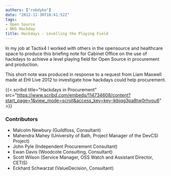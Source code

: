 ```yaml
---
authors: ["robdyke"]
date: "2012-11-30T18:41:52Z"
tags:
- Open Source
- NHS Hackday
title: Hackdays - Levelling the Playing Field
---
```

In my job at Tactix4 I worked with others in the opensource and healthcare space to produce this briefing note for Cabinet Office on the use of hackdays to achieve a level playing field for Open Source in procurement and production.

This short note was produced in response to a request from Liam Maxwell made at EHI Live 2012 to investigate how hackdays could help procurement.

{{< scribd title="Hackdays in Procurement" src="https://www.scribd.com/embeds/114734608/content?start_page=1&view_mode=scroll&access_key=key-ikbjqg3pa8tw0rhvou6" >}}

### Contributors
- Malcolm Newbury (Guildfoss, Consultant)
- Mahendra Mahey (University of Bath, Project Manager of the DevCSI Project)
- John Pyle (Independent Procurement Consultant)
- Ewan Davis (Woodcote Consulting, Consultant)
- Scott Wilson (Service Manager, OSS Watch and Assistant Director, CETIS)
- Eckhard Schwarzat (ValueDecision, Consultant)
